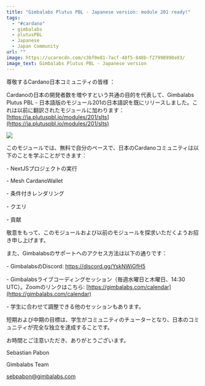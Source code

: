 ```yaml
---
title: "Gimbalabs Plutus PBL - Japanese version: module 201 ready!"
tags:
  - "#cardano"
  - gimbalabs
  - plutusPBL
  - Japanese
  - Japan Community
url: ""
image: https://ucarecdn.com/c3bf0e81-7acf-48f5-848b-f27998990a93/
image_text: Gimbalabs Plutus PBL - Japanese version
---
```


尊敬するCardano日本コミュニティの皆様 ：

Cardanoの日本の開発者数を増やすという共通の目的を代表して、Gimbalabs Plutus PBL - 日本語版のモジュール201の日本語訳を既にリリースしました。これは以前に翻訳されたモジュールに加わります：[https://ja.plutuspbl.io/modules/201/slts](https://ja.plutuspbl.io/modules/201/slts)

  
![](https://ucarecdn.com/411a3877-5bb3-4768-9114-4b9b1449d6ac/)

このモジュールでは、無料で自分のペースで、日本のCardanoコミュニティは以下のことを学ぶことができます：

\- NextJSプロジェクトの実行

\- Mesh CardanoWallet

\- 条件付きレンダリング

\- クエリ

\- 貢献

敬意をもって、このモジュールおよび以前のモジュールを探求いただくようお招き申し上げます。

また、Gimbalabsのサポートへのアクセス方法は以下の通りです：

\- GimbalabsのDiscord: https://discord.gg/YskNWjGfH5

\- Gimbalabsライブコーディングセッション（毎週水曜日と木曜日、14:30 UTC）。Zoomのリンクはこちら: [https://gimbalabs.com/calendar](https://gimbalabs.com/calendar)

\- 学生に合わせて調整できる他のセッションもあります。

短期および中期の目標は、学生がコミュニティのチューターとなり、日本のコミュニティが完全な独立を達成することです。

お時間とご注意いただき、ありがとうございます。

﻿Sebastian Pabon

Gimbalabs Team

[sebpabon@gimbalabs.com](mailto:sebpabon@gimbalabs.com)
